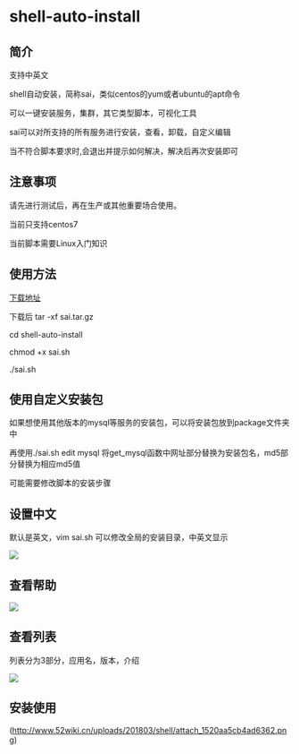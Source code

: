 # shell-auto-install

## 简介
支持中英文

shell自动安装，简称sai，类似centos的yum或者ubuntu的apt命令

可以一键安装服务，集群，其它类型脚本，可视化工具

sai可以对所支持的所有服务进行安装，查看，卸载，自定义编辑

当不符合脚本要求时,会退出并提示如何解决，解决后再次安装即可

## 注意事项
请先进行测试后，再在生产或其他重要场合使用。

当前只支持centos7

当前脚本需要Linux入门知识

## 使用方法

[下载地址](https://github.com/goodboy23/shell-auto-install/releases "下载地址")

下载后
tar -xf sai.tar.gz

cd shell-auto-install

chmod +x sai.sh

./sai.sh

## 使用自定义安装包

如果想使用其他版本的mysql等服务的安装包，可以将安装包放到package文件夹中

再使用./sai.sh edit mysql 将get_mysql函数中网址部分替换为安装包名，md5部分替换为相应md5值

可能需要修改脚本的安装步骤

## 设置中文

默认是英文，vim sai.sh 可以修改全局的安装目录，中英文显示

![](http://www.52wiki.cn/uploads/201803/shell/attach_1520aa59400f0727.png)

## 查看帮助

![](http://www.52wiki.cn/uploads/201803/shell/attach_1520aa578d4a5b68.png)

## 查看列表

列表分为3部分，应用名，版本，介绍

![](http://www.52wiki.cn/uploads/201803/shell/attach_1520aa553ba217c0.png)

## 安装使用

(http://www.52wiki.cn/uploads/201803/shell/attach_1520aa5cb4ad6362.png)
